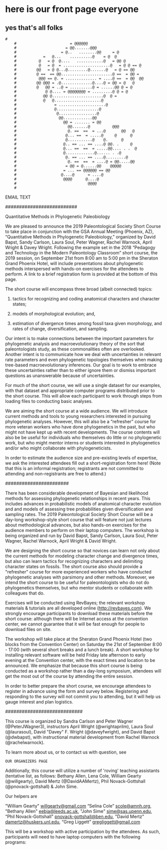 

# here is our front page everyone

## yes that's all folks








```
#
	#                        = @@@@@@                         
	#                      = @@.......@@@                      
	#                    = @..   ........@@     = @              
	#            =   @...    ..........@    = @  @           
	#          @   = @  @....   ............@   = @@ @           
	#          @   = @  = .....................@   = @ @ == @        
	#         @@   = @ @...@.........@.......@   = @ == @@         
	#         @ ==  == @@.......................@ ==  = @@ =           
	#          @@@ == @. = .............. = ....@ ==  = @@  @@         
	#         @@ @@@ = .@..............@....@ = @@ = @   @         
	#         @   @@ = ..@ = ..........@ = ......@@ @ = @            
	#             @ @.... = @@@@@@@@ = .........@ @ = @            
	#            @@ @.......................@  @ =             
	#            @   @.....................@                 
	#                 = .....................@                 
	#                 @...................@                  
	#                  @.................@                   
	#                   @@.............@@                    
	#                     @@ = ....... = @@                      
	#                       @@.......@          @@@          
	#                       @. ==  ==  = ...@       @@   @         
	#                      @... ==  = .....@     @      @        
	#                      @...........@    @.      @        
	#                     @.. == ... == ....@ @@. .     @        
	#                     @... ==  ==  = .....@@.... . .  @        
	#                     @.............@...... . .@         
	#                      @. == ... == ....@.........@          
	#                       @. ==  ==  = ....@ = @@.....@@           
	#                      = @@ = @......@@    @@@@@             
	#                     = ... == @@@@@@ == @@                    
	#                    @....@      = ....@                   
	#                     @@@@      @....@                   
	#                                @@@@
	#
```

EMAIL TEXT

##########################

Quantitative Methods in Phylogenetic Paleobiology

We are pleased to announce the 2019 Paleontological Society Short Course to take place in conjunction with the GSA Annual Meeting (Phoenix, AZ), “Quantitative Methods in Phylogenetic Paleobiology,” organized by David Bapst, Sandy Carlson, Laura Soul, Peter Wagner, Rachel Warnock, April Wright & Davey Wright.  Following the example set in the 2018 “Pedagogy and Technology in the Modern Paleontology Classroom” short course, the 2019 session, on September 21st from 8:00 am to 5:00 pm in the Sheraton Grand Phoenix Hotel, will include presentations about phylogenetic methods interspersed with hands-on exercises for the attendees to perform.  A link to a brief registration form is provided at the bottom of this page. 

The short course will encompass three broad (albeit connected) topics:

1) tactics for recognizing and coding anatomical characters and character states;

2) models of morphological evolution; and,

3) estimation of divergence times among fossil taxa given morphology, and rates of change, diversification, and sampling.  

Our intent is to make connections between the important parameters for phylogenetic analysis and macroevolutionary theory of the sort that paleontologists study, as these commonalities often are overlooked.  Another intent is to communicate how we deal with uncertainties in relevant rate parameters and even phylogenetic topologies themselves when making tree-based macroevolutionary inferences. Our goal is to work to embrace these uncertainties rather than to either ignore them or dismiss important questions as unanswerable because of uncertainties.  

For much of the short course, we will use a single dataset for our examples, with that dataset and appropriate computer programs distributed prior to the short course.  This will allow each participant to work through steps from loading files to conducting basic analyses.

We are aiming the short course at a wide audience.  We will introduce current methods and tools to young researchers interested in pursuing phylogenetic analyses.  However, this will also be a “refresher” course for more veteran workers who have done phylogenetics in the past, but who might not have kept up with recent developments.  The course contents will also be be useful for individuals who themselves do little or no phylogenetic work, but who might mentor interns or students interested in phylogenetics and/or who might collaborate with phylogeneticists.  

In order to estimate the audience size and pre-existing levels of expertise, we ask the interested attendees fill out a short-registration form here! (Note that this is an informal registration; registrants are not committed to attending and non-registrants are free to attend.)

#######################

There has been considerable development of Bayesian and likelihood methods for assessing phylogenetic relationships in recent years.  This includes advances in probabilistic models of anatomical character evolution and and models of assessing tree probabilities given diversification and sampling rates.  The 2019 Paleontological Society Short Course will be a day-long workshop-style short course that will feature not just lectures about methodological advances, but also hands-on exercises for the audience members to perform on their laptop computers. The workshop is being organized and run by David Bapst, Sandy Carlson, Laura Soul, Peter Wagner, Rachel Warnock, April Wright & David Wright.

We are designing the short course so that novices can learn not only about the current methods for modeling character change and divergence times, but also can learn tactics for recognizing characters and delimiting character states on fossils. The short course also should provide a "refresher" course for more experienced workers who have conducted phylogenetic analyses with parsimony and other methods.  Moreover, we intend the short course to be useful for paleontologists who do not do phylogenetics themselves, but who mentor students or collaborate with colleagues that do.
 
Exercises will be conducted using RevBayes; the relevant workshop materials & tutorials are all developed online (http://revbayes.com).  We strongly encourage participants to download these materials before the short course: although there will be Internet access at the convention center, we cannot guarantee that it will be fast enough for people to download files on site.

The workshop will take place at the Sheraton Grand Phoenix Hotel (two blocks from the Convention Center) on Saturday the 21st of September 8:00 - 17:00 (with several short breaks and a lunch break). A short workshop for installing relevant software will be held Friday late afternoon to early evening at the Convention center, with the exact times and location to be announced.  We emphasize that because this short course is being conducted as a workshop rather than a day-long symposium, attendees will get the most out of the course by attending the entire session.   

In order to better prepare the short course, we encourage attendees to register in advance using the form and survey below.  Registering and responding to the survey will not commit you to attending, but it will help us gauge interest and plan logistics.  



############################



This course is organized by Sandra Carlson and Peter Wagner (@PeterJWagner3), instructors April Wright (@wrightaprilm), Laura Soul (@laurasoul), David "Davey" F. Wright (@daveyfwright), and David Bapst (@dwbapst), with instructional material development from Rachel Warnock (@rachelwarnock). 

To learn more about us, or to contact us with question, see 

	OUR ORGANIZERS PAGE




Additionally, this course will utilize a number of 'roving' teaching assistants (tentative list, as follows: Bethany Allen, Lena Cole, William Gearty (@willgearty), David Mertz (@DavidAAMertz), Phil Novack-Gottshall (@pnovack-gottshall) & John Sime.  

Our helpers are



"William Gearty" <willgearty@gmail.com>
“Selina Cole” <scole@amnh.org>, 
"Bethany Allen" <eebja@leeds.ac.uk>, 
"John Sime" <sime@sas.upenn.edu>, 
“Phil Novack-Gottshall" <pnovack-gottshall@ben.edu>, 
 "David Mertz" <damertz@huskers.unl.edu>,
“Greg Liggett” <gregliggett@gmail.com> 
    






This will be a workshop with active participation by the attendees.  As such, participants will need to have laptop computers with the following programs: 
	



